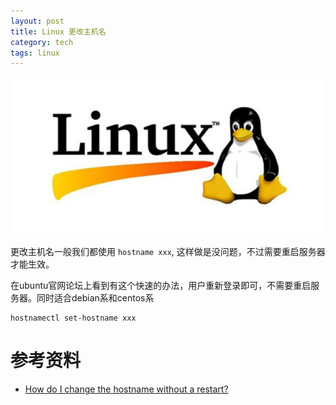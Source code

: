 ```yaml
---
layout: post
title: Linux 更改主机名
category: tech
tags: linux
---
```


![](/assets/img/linux.jpg)

更改主机名一般我们都使用 `hostname xxx`, 这样做是没问题，不过需要重启服务器才能生效。

在ubuntu官网论坛上看到有这个快速的办法，用户重新登录即可，不需要重启服务器。同时适合debian系和centos系

    hostnamectl set-hostname xxx
    
# 参考资料

* [How do I change the hostname without a restart?](http://askubuntu.com/questions/87665/how-do-i-change-the-hostname-without-a-restart)

